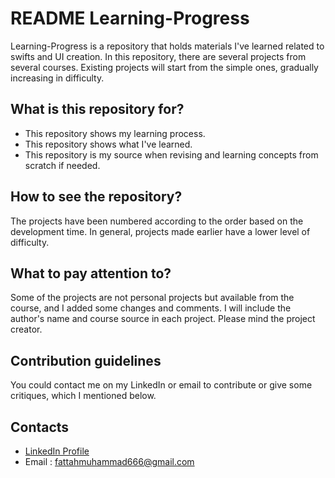 # README Learning-Progress #

Learning-Progress is a repository that holds materials I've learned related to swifts and UI creation. In this repository, there are several projects from several courses. Existing projects will start from the simple ones, gradually increasing in difficulty.

## What is this repository for? ##
* This repository shows my learning process.
* This repository shows what I've learned.
* This repository is my source when revising and learning concepts from scratch if needed.

## How to see the repository? ##
The projects have been numbered according to the order based on the development time. In general, projects made earlier have a lower level of difficulty.

## What to pay attention to? ##

Some of the projects are not personal projects but available from the course, and I added some changes and comments. I will include the author's name and course source in each project. Please mind the project creator.

## Contribution guidelines ##
You could contact me on my LinkedIn or email to contribute or give some critiques, which I mentioned below. 

## Contacts ##

* [LinkedIn Profile](https://www.linkedin.com/in/muhammad24fattah/)
* Email : fattahmuhammad666@gmail.com
